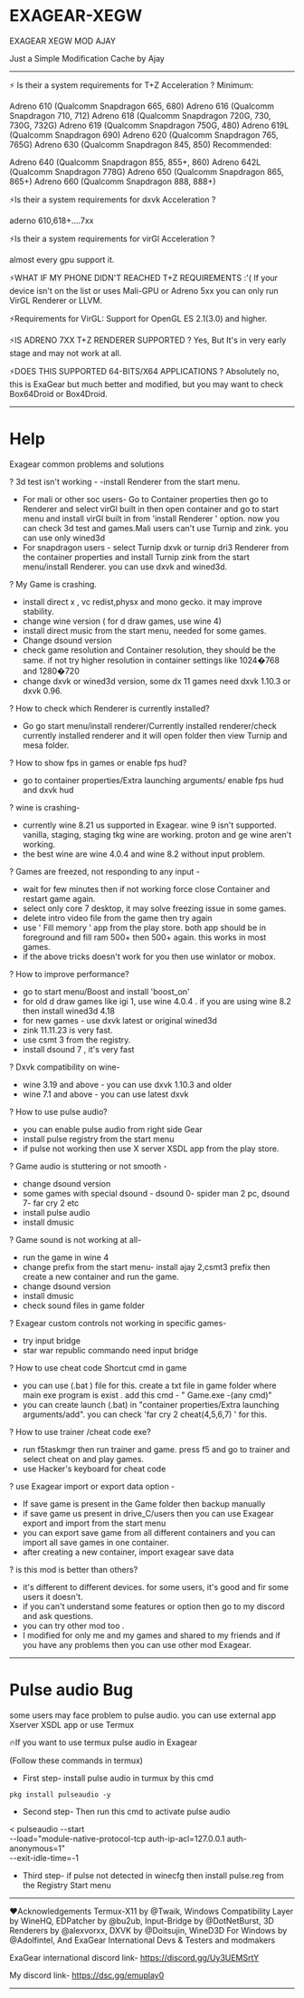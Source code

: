 # EXAGEAR-XEGW
EXAGEAR XEGW MOD AJAY

Just a Simple Modification Cache by Ajay

-----------------------------------------
⚡ Is their a system requirements for T+Z Acceleration ?
Minimum:

Adreno 610 (Qualcomm Snapdragon 665, 680)
Adreno 616 (Qualcomm Snapdragon 710, 712)
Adreno 618 (Qualcomm Snapdragon 720G, 730, 730G, 732G)
Adreno 619 (Qualcomm Snapdragon 750G, 480)
Adreno 619L (Qualcomm Snapdragon 690)
Adreno 620 (Qualcomm Snapdragon 765, 765G)
Adreno 630 (Qualcomm Snapdragon 845, 850)
Recommended:

Adreno 640 (Qualcomm Snapdragon 855, 855+, 860)
Adreno 642L (Qualcomm Snapdragon 778G)
Adreno 650 (Qualcomm Snapdragon 865, 865+)
Adreno 660 (Qualcomm Snapdragon 888, 888+)

⚡Is their a system requirements for dxvk Acceleration ?

aderno 610,618+....7xx

⚡Is their a system requirements for virGl Acceleration ?

almost every gpu support it.

⚡WHAT IF MY PHONE DIDN'T REACHED T+Z REQUIREMENTS :'(
If your device isn't on the list or uses Mali-GPU or Adreno 5xx you can only run VirGL Renderer or LLVM.

⚡Requirements for VirGL: Support for OpenGL ES 2.1(3.0) and higher.

⚡IS ADRENO 7XX T+Z RENDERER SUPPORTED ?
Yes, But It's in very early stage and may not work at all.

⚡DOES THIS SUPPORTED 64-BITS/X64 APPLICATIONS ?
Absolutely no, this is ExaGear but much better and modified, but you may want to check Box64Droid or Box4Droid.

-----------------------------------
# Help

Exagear common problems and solutions

? 3d test isn't working - 
-install Renderer from the start menu.
- For mali or other soc users- Go to Container properties then go to Renderer and select virGl built in then open container and go to start menu and install virGl built in from 'install Renderer ' option. now you can check 3d test and games.Mali users can't use Turnip and zink. you can use only wined3d
- For snapdragon users - select Turnip dxvk or turnip dri3 Renderer from the container properties and install Turnip zink from the start menu/install Renderer. you can use dxvk and wined3d.

? My Game is crashing.
- install direct x , vc redist,physx and mono gecko. it may improve stability.
- change wine version ( for d draw games, use wine 4)
- install direct music from the start menu, needed for some games.
- Change dsound version 
- check game resolution and Container resolution, they should be the same. if not try higher resolution in container settings like 1024�768 and 1280�720
- change dxvk or wined3d version, some dx 11 games need dxvk 1.10.3 or dxvk 0.96.

? How to check which Renderer is currently installed?
- Go go start menu/install renderer/Currently installed renderer/check currently installed renderer and it will open folder then view Turnip and mesa folder.

? How to show fps in games or enable fps hud?
- go to container properties/Extra launching arguments/ enable fps hud and dxvk hud

? wine is crashing-
- currently wine 8.21 us supported in Exagear. wine 9 isn't supported. vanilla, staging, staging tkg wine are working. proton and ge wine aren't working.
- the best wine are wine 4.0.4 and wine 8.2 without input problem.

? Games are freezed, not responding to any input -
- wait for few minutes then if not working force close Container and restart game again.
- select only core 7 desktop, it may solve freezing issue in some games.
- delete intro video file from the game then try again
- use ' Fill memory ' app from the play store. both app should be in foreground and fill ram 500+ then 500+ again. this works in most games.
- if the above tricks doesn't work for you then use winlator or mobox.

? How to improve performance?
- go to start menu/Boost and install 'boost_on'
- for old d draw games like igi 1, use wine 4.0.4 . if you are using wine 8.2 then install wined3d 4.18
- for new games - use dxvk latest or original wined3d
- zink 11.11.23 is very fast.
- use csmt 3 from the registry.
- install dsound 7 , it's very fast

? Dxvk compatibility on wine-
- wine 3.19 and above - you can use dxvk 1.10.3 and older
- wine 7.1 and above - you can use latest dxvk

? How to use pulse audio?
- you can enable pulse audio from right side Gear
- install pulse registry from the start menu
- if pulse not working then use X server XSDL app from the play store.

? Game audio is stuttering or not smooth -
- change dsound version
- some games with special dsound - dsound 0- spider man 2 pc, dsound 7- far cry 2  etc 
- install pulse audio
- install dmusic 

? Game sound is not working at all-
- run the game in wine 4
- change prefix from the start menu- install ajay 2,csmt3 prefix then create a new container and run the game. 
- change dsound version
- install dmusic
- check sound files in game folder

? Exagear custom controls not working in specific games-
- try input bridge
- star war republic commando need input bridge

? How to use cheat code  Shortcut cmd in game
- you can use (.bat ) file for this. create a txt file in game folder where main exe program is exist . add this cmd - " Game.exe -(any cmd)"
- you can create launch (.bat) in "container properties/Extra launching arguments/add". you can check 'far cry 2 cheat(4,5,6,7) ' for this.

? How to use trainer /cheat code exe?
- run f5taskmgr then run trainer and game. press f5 and go to trainer and select cheat on and play games.
- use Hacker's keyboard for cheat code

? use Exagear import or export data option -
- If save game is present in the Game folder then backup manually
- if save game us present in drive_C/users then you can use Exagear export and import from the start menu
- you can export save game from all different containers and you can import all save games in one container.
- after creating a new container, import exagear save data

? is this mod is better than others?
- it's different to different devices. for some users, it's good and fir some users it doesn't.
- if you can't understand some features or option then go to my discord and ask questions.
- you can try other mod too .
- I modified for only me and my games and shared to my friends and if you have any problems then you can use other mod Exagear.
------------------------------------------------------------
# Pulse audio Bug
some users may face problem to pulse audio. you can use external app Xserver XSDL app or use Termux

🔥If you want to use termux pulse audio in Exagear

(Follow these commands in termux)

- First step- install pulse audio in turmux by this cmd

`pkg install pulseaudio -y`

- Second step- Then run this cmd to activate pulse audio

< pulseaudio --start \
    --load="module-native-protocol-tcp auth-ip-acl=127.0.0.1 auth-anonymous=1" \
    --exit-idle-time=-1

- Third step- if pulse not detected in winecfg then install pulse.reg from the Registry Start menu 
-----------------------------------------------------

❤️Acknowledgements
Termux-X11 by @Twaik,
Windows Compatibility Layer by WineHQ,
EDPatcher by @bu2ub,
Input-Bridge by @DotNetBurst,
3D Renderers by @alexvorxx,
DXVK by @Doitsujin,
WineD3D For Windows by @Adolfintel,
And ExaGear International Devs & Testers and modmakers

ExaGear international discord link- https://discord.gg/Uy3UEMSrtY

My discord link-
https://dsc.gg/emuplay0

---------------------------------------------------
